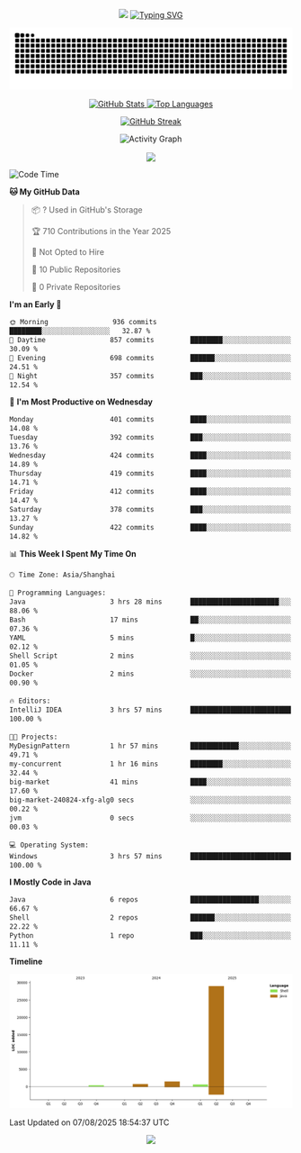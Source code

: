 <!-- -->

<p align="center">
<img src="https://capsule-render.vercel.app/api?type=waving&color=timeGradient&height=300&&section=header&text=HI%20THEME!&fontSize=90&fontAlign=50&fontAlignY=30&desc=I%20am%20AlfonsoKevin!&descAlign=50&descSize=30&descAlignY=60&animation=twinkling" />
    <a align="center" href="https://www.kaijavademo.top/"><img src="https://readme-typing-svg.demolab.com?font=Fira+Code&center=true&pause=1000&width=435&lines=Welcome+to+my+GitHub+profile+page!;%E6%AC%A2%E8%BF%8E%E6%9D%A5%E5%88%B0%E6%88%91%E7%9A%84GitHub%E4%B8%BB%E9%A1%B5%EF%BC%81" alt="Typing SVG" height=200 /> </a>
</p>
 <p align="center"><img src="https://raw.githubusercontent.com/AlfonsoKevin/AlfonsoKevin/output/github-contribution-grid-snake.svg"></p>

</p>


<p align="center" >
  <a href="https://github.com/AlfonsoKevin">  
    <img src="https://github-readme-stats.vercel.app/api/?username=AlfonsoKevin&layout=compact&border_radius=20" width="400"  alt="GitHub Stats" />
  </a>
  <a href="https://www.kaijavademo.top/">
    <img src="https://github-readme-stats.vercel.app/api/top-langs/?username=AlfonsoKevin&layout=compact&border_radius=20" width=400 alt="Top Languages"/>
  </a>
</p>


<p align="center">
    <a href="https://github.com/AlfonsoKevin">
    <img src="https://streak-stats.demolab.com?user=AlfonsoKevin&theme=transparent&hide_border=false%C2%A0%C2%A0%E5%81%87&short_numbers=false%C2%A0%C2%A0%E5%81%87&card_width=595&card_height=234" height="400"  alt="GitHub Streak" />
    </a>
</p>



<p align="center">
    <img width="800" src="https://github-readme-activity-graph.vercel.app/graph?username=AlfonsoKevin&theme=github-compact&hide_border=true&area=true&from=2024-06-01&to=2024-12-31&grid=false&custom_title=Activity%20Graph" alt="Activity Graph" title="Activity Graph" />
</p> 




<p align="center">
	<img align="center" src="https://skillicons.dev/icons?i=idea,java,mysql,redis,spring,rocket,html,css,js,react,linux,py,c,clion,docker,md,stackoverflow&theme=light" />    
</p>


<!--START_SECTION:waka-->
![Code Time](http://img.shields.io/badge/Code%20Time-196%20hrs-blue)

**🐱 My GitHub Data** 

> 📦 ? Used in GitHub's Storage 
 > 
> 🏆 710 Contributions in the Year 2025
 > 
> 🚫 Not Opted to Hire
 > 
> 📜 10 Public Repositories 
 > 
> 🔑 0 Private Repositories 
 > 
**I'm an Early 🐤** 

```text
🌞 Morning                936 commits         ████████░░░░░░░░░░░░░░░░░   32.87 % 
🌆 Daytime                857 commits         ████████░░░░░░░░░░░░░░░░░   30.09 % 
🌃 Evening                698 commits         ██████░░░░░░░░░░░░░░░░░░░   24.51 % 
🌙 Night                  357 commits         ███░░░░░░░░░░░░░░░░░░░░░░   12.54 % 
```
📅 **I'm Most Productive on Wednesday** 

```text
Monday                   401 commits         ████░░░░░░░░░░░░░░░░░░░░░   14.08 % 
Tuesday                  392 commits         ███░░░░░░░░░░░░░░░░░░░░░░   13.76 % 
Wednesday                424 commits         ████░░░░░░░░░░░░░░░░░░░░░   14.89 % 
Thursday                 419 commits         ████░░░░░░░░░░░░░░░░░░░░░   14.71 % 
Friday                   412 commits         ████░░░░░░░░░░░░░░░░░░░░░   14.47 % 
Saturday                 378 commits         ███░░░░░░░░░░░░░░░░░░░░░░   13.27 % 
Sunday                   422 commits         ████░░░░░░░░░░░░░░░░░░░░░   14.82 % 
```


📊 **This Week I Spent My Time On** 

```text
🕑︎ Time Zone: Asia/Shanghai

💬 Programming Languages: 
Java                     3 hrs 28 mins       ██████████████████████░░░   88.06 % 
Bash                     17 mins             ██░░░░░░░░░░░░░░░░░░░░░░░   07.36 % 
YAML                     5 mins              █░░░░░░░░░░░░░░░░░░░░░░░░   02.12 % 
Shell Script             2 mins              ░░░░░░░░░░░░░░░░░░░░░░░░░   01.05 % 
Docker                   2 mins              ░░░░░░░░░░░░░░░░░░░░░░░░░   00.90 % 

🔥 Editors: 
IntelliJ IDEA            3 hrs 57 mins       █████████████████████████   100.00 % 

🐱‍💻 Projects: 
MyDesignPattern          1 hr 57 mins        ████████████░░░░░░░░░░░░░   49.71 % 
my-concurrent            1 hr 16 mins        ████████░░░░░░░░░░░░░░░░░   32.44 % 
big-market               41 mins             ████░░░░░░░░░░░░░░░░░░░░░   17.60 % 
big-market-240824-xfg-alg0 secs              ░░░░░░░░░░░░░░░░░░░░░░░░░   00.22 % 
jvm                      0 secs              ░░░░░░░░░░░░░░░░░░░░░░░░░   00.03 % 

💻 Operating System: 
Windows                  3 hrs 57 mins       █████████████████████████   100.00 % 
```

**I Mostly Code in Java** 

```text
Java                     6 repos             █████████████████░░░░░░░░   66.67 % 
Shell                    2 repos             ██████░░░░░░░░░░░░░░░░░░░   22.22 % 
Python                   1 repo              ███░░░░░░░░░░░░░░░░░░░░░░   11.11 % 
```



**Timeline**

![Lines of Code chart](https://raw.githubusercontent.com/AlfonsoKevin/AlfonsoKevin/main/assets/bar_graph.png)


 Last Updated on 07/08/2025 18:54:37 UTC
<!--END_SECTION:waka-->

<p align="center">
    <a href="https://github.com/AlfonsoKevin"></a><img src="https://img.shields.io/badge/GitHub-grey?logo=github" />
</p>
